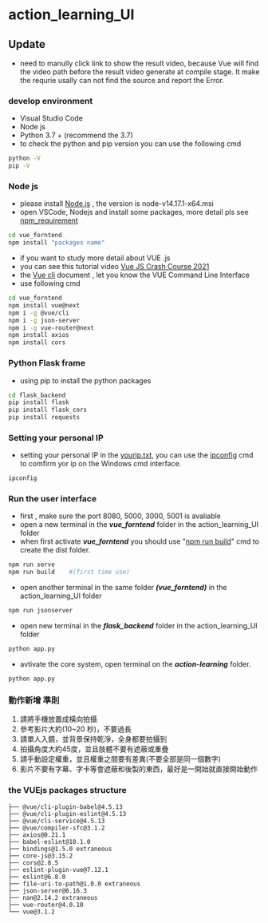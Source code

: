 # action_learning_UI

## Update 
- need to manully click link to show the result video, because Vue will find the video path before the result video generate at compile stage. It make the requrie usally can not find the source  and report the Error.

###  develop environment
- Visual Studio Code
- Node js 
- Python 3.7 + (recommend the 3.7)
- to check the python and pip version you can use the following cmd
```bash
python -V  
pip -V
```

### Node js 
- please install [Node.js](https://nodejs.org/zh-tw/download/) , the version is node-v14.17.1-x64.msi   
- open VSCode, Nodejs and install some packages, more detail pls see [npm_requirement](vue_forntend/npm_requirement.txt) 

```bash
cd vue_forntend
npm install "packages name"
```
- if you want to study more detail about VUE .js 
- you can see this tutorial video [Vue JS Crash Course 2021](https://www.youtube.com/watch?v=qZXt1Aom3Cs)
- the [Vue cli](https://cli.vuejs.org/migrating-from-v3/) document , let you know the VUE Command Line Interface 
- use  following cmd
```bash
cd vue_forntend
npm install vue@next
npm i -g @vue/cli
npm i -g json-server
npm i -g vue-router@next
npm install axios
npm install cors
```



### Python Flask frame
- using pip to install the python packages 
``` bash
cd flask_backend
pip install flask
pip install flask_cors
pip install requests
``` 

### Setting your personal IP
- setting your personal IP in the [yourip.txt](), you can use the [ipconfig]() cmd to comfirm yor ip on the Windows cmd interface.
```bash
ipconfig
```

### Run the user interface 
- first , make sure the port 8080, 5000, 3000, 5001 is avaliable
- open a new  terminal in the ***vue_forntend*** folder in the action_learning_UI folder
- when first activate ***vue_forntend*** you should use "[npm run build]()" cmd to create the dist folder.
```bash
npm run serve
npm run build    #(first time use)
```
- open another terminal in the same folder ***(vue_forntend)*** in the action_learning_UI folder
```bash
npm run jsonserver
```


- open new terminal in the ***flask_backend*** folder in the action_learning_UI folder
```bash
python app.py
```

- avtivate the core system, open terminal on the ***action-learning*** folder.
```
python app.py
```

### 動作新增 準則
1. 請將手機放置成橫向拍攝
2. 參考影片大約(10~20 秒)，不要過長
3. 請單人入鏡，並背景保持乾淨，全身都要拍攝到
4. 拍攝角度大約45度，並且肢體不要有遮蔽或重疊
5. 請手動設定權重，並且權重之間要有差異(不要全部是同一個數字)
6. 影片不要有字幕、字卡等會遮蔽和後製的東西，最好是一開始就直接開始動作


### the VUEjs packages structure
```
├── @vue/cli-plugin-babel@4.5.13
├── @vue/cli-plugin-eslint@4.5.13
├── @vue/cli-service@4.5.13
├── @vue/compiler-sfc@3.1.2
├── axios@0.21.1
├── babel-eslint@10.1.0
├── bindings@1.5.0 extraneous
├── core-js@3.15.2
├── cors@2.8.5
├── eslint-plugin-vue@7.12.1
├── eslint@6.8.0
├── file-uri-to-path@1.0.0 extraneous
├── json-server@0.16.3
├── nan@2.14.2 extraneous
├── vue-router@4.0.10
└── vue@3.1.2
```

